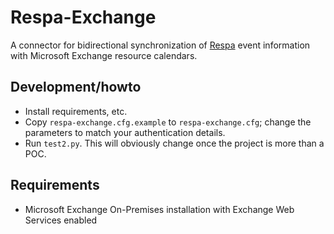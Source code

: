 Respa-Exchange
==============

A connector for bidirectional synchronization of [Respa][respa]
event information with Microsoft Exchange resource calendars.

Development/howto
-----------------

* Install requirements, etc.
* Copy `respa-exchange.cfg.example` to `respa-exchange.cfg`;
  change the parameters to match your authentication details.
* Run `test2.py`.  This will obviously change once the project
  is more than a POC.

Requirements
------------

* Microsoft Exchange On-Premises installation with
  Exchange Web Services enabled
  
[respa]: https://github.com/City-of-Helsinki/respa
